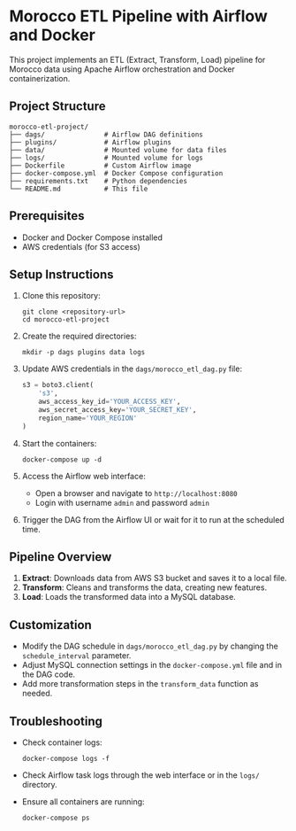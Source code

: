 # Morocco ETL Pipeline with Airflow and Docker

This project implements an ETL (Extract, Transform, Load) pipeline for Morocco data using Apache Airflow orchestration and Docker containerization.

## Project Structure

```
morocco-etl-project/
├── dags/               # Airflow DAG definitions
├── plugins/            # Airflow plugins
├── data/               # Mounted volume for data files
├── logs/               # Mounted volume for logs
├── Dockerfile          # Custom Airflow image
├── docker-compose.yml  # Docker Compose configuration
├── requirements.txt    # Python dependencies
└── README.md           # This file
```

## Prerequisites

- Docker and Docker Compose installed
- AWS credentials (for S3 access)

## Setup Instructions

1. Clone this repository:
   ```
   git clone <repository-url>
   cd morocco-etl-project
   ```

2. Create the required directories:
   ```
   mkdir -p dags plugins data logs
   ```

3. Update AWS credentials in the `dags/morocco_etl_dag.py` file:
   ```python
   s3 = boto3.client(
       's3',
       aws_access_key_id='YOUR_ACCESS_KEY',
       aws_secret_access_key='YOUR_SECRET_KEY',
       region_name='YOUR_REGION'
   )
   ```

4. Start the containers:
   ```
   docker-compose up -d
   ```

5. Access the Airflow web interface:
   - Open a browser and navigate to `http://localhost:8080`
   - Login with username `admin` and password `admin`

6. Trigger the DAG from the Airflow UI or wait for it to run at the scheduled time.

## Pipeline Overview

1. **Extract**: Downloads data from AWS S3 bucket and saves it to a local file.
2. **Transform**: Cleans and transforms the data, creating new features.
3. **Load**: Loads the transformed data into a MySQL database.

## Customization

- Modify the DAG schedule in `dags/morocco_etl_dag.py` by changing the `schedule_interval` parameter.
- Adjust MySQL connection settings in the `docker-compose.yml` file and in the DAG code.
- Add more transformation steps in the `transform_data` function as needed.

## Troubleshooting

- Check container logs:
  ```
  docker-compose logs -f
  ```

- Check Airflow task logs through the web interface or in the `logs/` directory.

- Ensure all containers are running:
  ```
  docker-compose ps
  ```